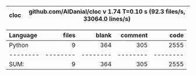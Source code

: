 cloc|github.com/AlDanial/cloc v 1.74  T=0.10 s (92.3 files/s, 33064.0 lines/s)
--- | ---

Language|files|blank|comment|code
:-------|-------:|-------:|-------:|-------:
Python|9|364|305|2555
--------|--------|--------|--------|--------
SUM:|9|364|305|2555
